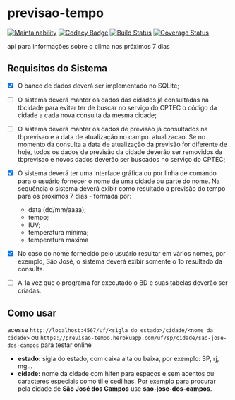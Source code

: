 # previsao-tempo

[![Maintainability](https://api.codeclimate.com/v1/badges/0bd518bda8b73d6c66ae/maintainability)](https://codeclimate.com/github/alexNeto/previsao-tempo/maintainability)
[![Codacy Badge](https://api.codacy.com/project/badge/Grade/1dfc419284d8412dbafaee4db34844a4)](https://www.codacy.com/app/alexNeto/previsao-tempo?utm_source=github.com&amp;utm_medium=referral&amp;utm_content=alexNeto/previsao-tempo&amp;utm_campaign=Badge_Grade)
[![Build Status](https://travis-ci.org/alexNeto/previsao-tempo.svg?branch=master)](https://travis-ci.org/alexNeto/previsao-tempo)
[![Coverage Status](https://coveralls.io/repos/github/alexNeto/previsao-tempo/badge.svg?branch=master)](https://coveralls.io/github/alexNeto/previsao-tempo?branch=master)


api para informações sobre o clima nos próximos 7 dias


## Requisitos do Sistema


- [x] O banco de dados deverá ser implementado no SQLite;
- [ ] O sistema deverá manter os dados das cidades já consultadas na tbcidade para evitar ter de buscar no serviço do
CPTEC o código da cidade a cada nova consulta da mesma cidade;
- [ ] O sistema deverá manter os dados de previsão já consultados na tbprevisao e a data de atualização no campo. 
atualizacao. Se no momento da consulta a data de atualização da previsão for diferente de hoje, todos os
dados de previsão da cidade deverão ser removidos da tbprevisao e novos dados deverão ser buscados no serviço
do CPTEC;
- [x] O sistema deverá ter uma interface gráfica ou por linha de comando para o usuário fornecer o nome de uma cidade
ou parte do nome. Na sequência o sistema deverá exibir como resultado a previsão do tempo para os próximos 7
dias - formada por:
	* data (dd/mm/aaaa);
	* tempo;
	* IUV;
	* temperatura mínima;
	* temperatura máxima
- [x] No caso do nome fornecido pelo usuário resultar em vários nomes, por exemplo, São José, o sistema deverá exibir somente o 1o resultado da
consulta.
- [ ] A 1a vez que o programa for executado o BD e suas tabelas deverão ser criadas.


## Como usar


acesse `http://localhost:4567/uf/<sigla do estado>/cidade/<nome da cidade>`
ou `https://previsao-tempo.herokuapp.com/uf/sp/cidade/sao-jose-dos-campos` para testar online
* **estado:** sigla do estado, com caixa alta ou baixa, por exemplo: SP, rj, mg...
* **cidade:** nome da cidade com hifen para espaços e sem acentos ou caracteres especiais como til e cedilhas. Por exemplo para procurar pela cidade de **São José dos Campos** use **sao-jose-dos-campos**.

